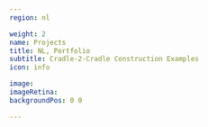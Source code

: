 ```yaml
---
region: nl

weight: 2
name: Projects
title: NL, Portfolio
subtitle: Cradle-2-Cradle Construction Examples
icon: info

image:
imageRetina:
backgroundPos: 0 0

---
```

<!--
image: images/ale-header-1x.jpg
imageRetina: images/ale-header-2x.jpg
backgroundPos: 0 60%
-->

<!--title: Alessandro Ronca-->
<!--subtitle: Training Facilitator & Certified Wim Hof Method Instructor-->

<!-- 1-on-1 -->
<!-- Alessandro Ronca -->
<!-- Certified Wim&nbsp;Hof Method&nbsp;Instructor<span class="db">&amp;&nbsp;1&#8209;on&#8209;1 Training&nbsp;Facilitator</span> -->

<!-- style="background-image: no-repeat center 66%;" -->
